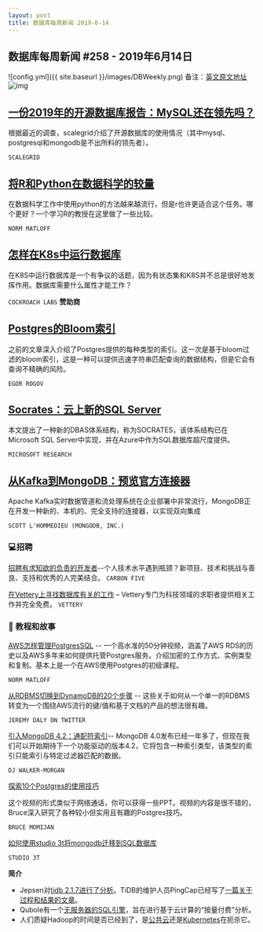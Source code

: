 ```yaml
---
layout: post
title: 数据库每周新闻 2019-6-14
---
```


## 数据库每周新闻 #258 - 2019年6月14日
![config.yml]({{ site.baseurl }}/images/DBWeekly.png)
备注：[英文原文地址](https://dbweekly.com/issues/258)
![img](https://res.cloudinary.com/cpress/image/upload/w_1280,e_sharpen:60/ftryu0c63eifvjsgdhd4.jpg)

## [一份2019年的开源数据库报告：MySQL还在领先吗？](https://scalegrid.io/blog/2019-open-source-database-report-top-databases-public-cloud-vs-on-premise-polyglot-persistence/)
根据最近的调查，scalegrid介绍了开源数据库的使用情况（其中mysql、postgresql和mongodb是不出所料的领先者）。

`SCALEGRID`

## [将R和Python在数据科学的较量](https://github.com/matloff/R-vs.-Python-for-Data-Science)
在数据科学工作中使用python的方法越来越流行，但是r也许更适合这个任务。哪个更好？一个学习R的教授在这里做了一些比较。

`NORM MATLOFF`

## [怎样在K8s中运行数据库](https://studio3t.com/knowledge-base/articles/import-sql-database-to-mongodb/?utm_source=cooper&utm_medium=newsletter&utm_campaign=may31)

在K8S中运行数据库是一个有争议的话题，因为有状态集和K8S并不总是很好地发挥作用。数据库需要什么属性才能工作？

`COCKROACH LABS` **赞助商**

## [Postgres的Bloom索引](https://habr.com/en/company/postgrespro/blog/452968/)
之前的文章深入介绍了Postgres提供的每种类型的索引。这一次是基于bloom过滤的bloom索引，这是一种可以提供迅速字符串匹配查询的数据结构，但是它会有查询不精确的风险。

`EGOR ROGOV`

## [Socrates：云上新的SQL Server](https://www.microsoft.com/en-us/research/publication/socrates-the-new-sql-server-in-the-cloud/)
本文提出了一种新的DBAS体系结构，称为SOCRATES，该体系结构已在Microsoft SQL Server中实现，并在Azure中作为SQL数据库超尺度提供。

`MICROSOFT RESEARCH`

## [从Kafka到MongoDB：预览官方连接器](https://www.mongodb.com/blog/post/kafka-is-coming--previewing-the-official-mongodb-connector-for-apache-kafka)

Apache Kafka实时数据管道和流处理系统在企业部署中非常流行，MongoDB正在开发一种新的、本机的、完全支持的连接器，以实现双向集成

`SCOTT L'HOMMEDIEU (MONGODB, INC.)`



### 💻招聘
[招聘有求知欲的负责的开发者](https://www.keyvalues.com/carbon-five)--个人技术水平遇到瓶颈？新项目、技术和挑战与善良、支持和优秀的人完美结合。
`CARBON FIVE`

[在Vettery上寻找数据库有关的工作](https://www.vettery.com/tech?utm_source=newsletter&utm_medium=cooper-dbweekly&utm_term=tech&utm_content=grouped&utm_campaign=ad-88878) – Vettery专门为科技领域的求职者提供相关工作并完全免费。
`VETTERY`

### 📒 教程和故事

[AWS怎样管理PostgresSQL](https://www.youtube.com/watch?v=hdQ-geGBsq4) -- 一个高水准的50分钟视频，涵盖了AWS RDS的历史以及AWS多年来如何提供托管Postgres服务。介绍加密的工作方式、实例类型和复制。基本上是一个在AWS使用Postgres的初级课程。

`NORM MATLOFF`

[从RDBMS切换到DynamoDB的20个步骤](https://twitter.com/jeremy_daly/status/1137002244157710336) -- 这些关于如何从一个单一的RDBMS转变为一个围绕AWS流行的键/值和基于文档的产品的想法很有趣。

`JEREMY DALY ON TWITTER`



[引入MongoDB 4.2：通配符索引](https://www.mongodb.com/blog/post/coming-in-mongodb-42--1-wildcard-indexes)-- MongoDB 4.0发布已经一年多了，但现在我们可以开始期待下一个功能驱动的版本4.2，它将包含一种索引类型，该类型的索引只能索引与特定过滤器匹配的数据。

`DJ WALKER-MORGAN`



[探索10个Postgres的使用技巧](https://www.youtube.com/watch?v=vFq9Yg8a3CE) 

 这个视频的形式类似于网络通话，你可以获得一些PPT。视频的内容是很不错的，Bruce深入研究了各种较小但实用且有趣的Postgres技巧。

`BRUCE MOMIJAN`



[如何使用studio 3t将mongodb迁移到SQL数据库](https://www.youtube.com/watch?v=yt8TdNPDvfY)

`STUDIO 3T`



**简介**

- Jepsen对[tidb 2.1.7进行了分析](https://jepsen.io/analyses/tidb-2.1.7)。TiDB的维护人员PingCap已经写了[一篇关于过程和结果的文章](https://jepsen.io/analyses/tidb-2.1.7)。
- Qubole有一个[无服务器的SQL引擎](https://www.datanami.com/2019/06/13/serverless-sql-engine-targets-cloud-analytics/)，旨在进行基于云计算的“按量付费”分析。
- 人们质疑Hadoop的时间是否已经到了，是[公共云](https://www.nextplatform.com/2019/06/06/have-the-public-clouds-killed-hadoop/)还是[Kubernetes](https://www.bmc.com/blogs/hadoop-cloud-native-kubernetes/)在扼杀它。